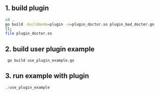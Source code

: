

## 1. build plugin

```bash
cd .
go build -buildmode=plugin -o=plugin_doctor.so plugin_bad_docter.go
ll;
file plugin_doctor.so
```

## 2. build user plugin example

```bash
 go build use_plugin_example.go
```

## 3. run example with plugin

```go
./use_plugin_example 
```